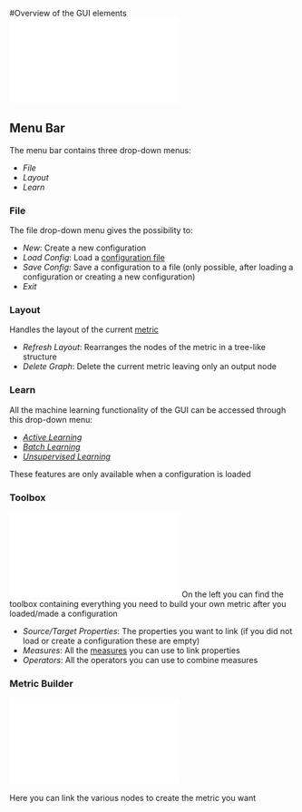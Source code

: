 #Overview of the GUI elements
![GUIOverview](../../images/LimesOverview.pdf "Overview")
## Menu Bar 
The menu bar contains three drop-down menus:
* *File*
* *Layout*
* *Learn*

### File
The file drop-down menu gives the possibility to:
* *New*: Create a new configuration 
* *Load Config*: Load a [configuration file](user_manual/configuration_file/index.md)
* *Save Config*: Save a configuration to a file (only possible, after loading a configuration or creating a new configuration)
* *Exit*

### Layout
Handles the layout of the current [metric](user_manual/configuration_file/metric/index.md) 
* *Refresh Layout*: Rearranges the nodes of the metric in a tree-like structure
* *Delete Graph*: Delete the current metric leaving only an output node

### Learn
All the machine learning functionality of the GUI can be accessed through this drop-down menu:
* *[Active Learning](user_manual/gui/machine_learning/active_learning.md)*
* *[Batch Learning](user_manual/gui/machine_learning/batch_learning.md)*
* *[Unsupervised Learning](user_manual/gui/machine_learning/unsupervised_learning.md)*

These features are only available when a configuration is loaded

### Toolbox
![ToolBox](../../images/ToolBox.pdf "Toolbox")
On the left you can find the toolbox containing everything you need to build your own metric after you loaded/made a configuration
* *Source/Target Properties*: The properties you want to link (if you did not load or create a configuration these are empty)
* *Measures*: All the [measures](user_manual/configuration_file/metric/measures/index.md) you can use to link properties
* *Operators*: All the operators you can use to combine measures

### Metric Builder
![Metric Builder](../../images/MetricBuilder.pdf "MetricBuilder")

Here you can link the various nodes to create the metric you want